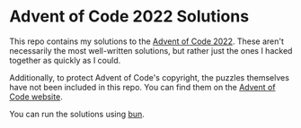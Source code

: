 # Advent of Code 2022 Solutions

This repo contains my solutions to the [Advent of Code 2022](https://adventofcode.com/2022). These aren't necessarily the most well-written solutions, but rather just the ones I hacked together as quickly as I could.

Additionally, to protect Advent of Code's copyright, the puzzles themselves have not been included in this repo. You can find them on the [Advent of Code website](https://adventofcode.com/2022).

You can run the solutions using [bun](https://bun.sh).
